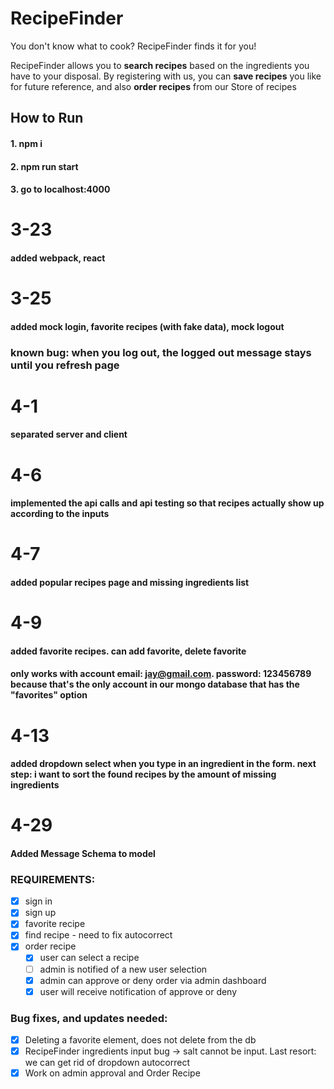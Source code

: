 # RecipeFinder
You don't know what to cook? RecipeFinder finds it for you!
<p>RecipeFinder allows you to <b>search recipes</b> based on the ingredients you have to your disposal. By registering with us, you can <b>save recipes</b> you like for future reference, and also <b>order recipes</b> from our Store of recipes</p>

## How to Run
#### 1. npm i ####
#### 2. npm run start ####
#### 3. go to localhost:4000 ####

# 3-23 #
#### added webpack, react ####

# 3-25 #
#### added mock login, favorite recipes (with fake data), mock logout ####
### known bug: when you log out, the logged out message stays until you refresh page ###

# 4-1 #
#### separated server and client ####

# 4-6 #
#### implemented the api calls and api testing so that recipes actually show up according to the inputs ####

# 4-7 # 
#### added popular recipes page and missing ingredients list ####

# 4-9 # 
#### added favorite recipes. can add favorite, delete favorite ####
#### only works with account email: jay@gmail.com. password: 123456789 because that's the only account in our mongo database that has the "favorites" option ####

# 4-13 #
#### added dropdown select when you type in an ingredient in the form. next step: i want to sort the found recipes by the amount of missing ingredients ####

# 4-29 #
#### Added Message Schema to model
### REQUIREMENTS:
- [x] sign in
- [x] sign up
- [x] favorite recipe
- [x] find recipe - need to fix autocorrect
- [x] order recipe
  - [x] user can select a recipe
  - [ ] admin is notified of a new user selection
  - [x] admin can approve or deny order via admin dashboard
  - [x] user will receive notification of approve or deny

### Bug fixes, and updates needed:
- [x] Deleting a favorite element, does not delete from the db
- [x] RecipeFinder ingredients input bug -> salt cannot be input. Last resort: we can get rid of dropdown autocorrect
- [x] Work on admin approval and Order Recipe
